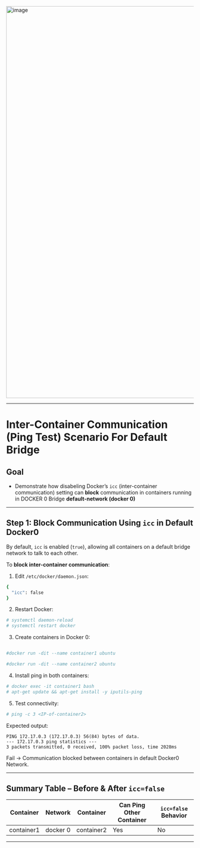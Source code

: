 
<img width="2102" height="1054" alt="image" src="https://github.com/user-attachments/assets/30146b1e-8243-4547-ac7f-5860857e1957" />


---

# Inter-Container Communication (Ping Test) Scenario For Default Bridge

## Goal

* Demonstrate how disabeling Docker’s `icc` (inter-container communication) setting can **block** communication in containers running in DOCKER 0 Bridge **default-network (docker 0)**

---

## **Step 1: Block Communication Using `icc` in Default Docker0**

By default, `icc` is enabled (`true`), allowing all containers on a default bridge network to talk to each other.

To **block inter-container communication**:

1. Edit `/etc/docker/daemon.json`:

```bash
{
  "icc": false
}
```

2. Restart Docker:

```bash
# systemctl daemon-reload
# systemctl restart docker
```

3. Create containers in Docker 0:

```bash

#docker run -dit --name container1 ubuntu

#docker run -dit --name container2 ubuntu
```

4. Install ping in both containers:

```bash
# docker exec -it container1 bash
# apt-get update && apt-get install -y iputils-ping
```

5. Test connectivity:

```bash
# ping -c 3 <IP-of-container2>
```

Expected output:

```
PING 172.17.0.3 (172.17.0.3) 56(84) bytes of data.
--- 172.17.0.3 ping statistics ---
3 packets transmitted, 0 received, 100% packet loss, time 2028ms
```

Fail → Communication blocked between containers in default Docker0 Network.

---

## **Summary Table – Before & After `icc=false`**

| Container      | Network     | Container      | Can Ping Other Container | `icc=false` Behavior |
| -------------- | ----------- | ---------------| ------------------------ | ------------------- |
| container1     | docker 0    | container2     | Yes                      |  No                 |

---
